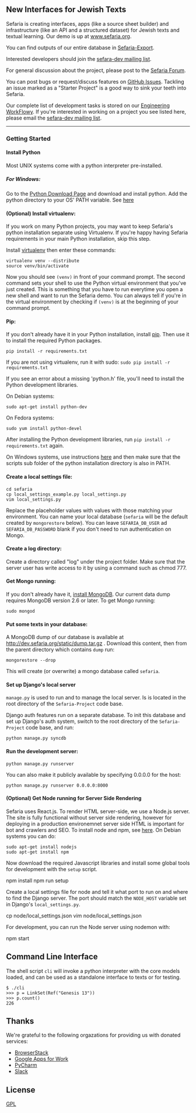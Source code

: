 ## New Interfaces for Jewish Texts

Sefaria is creating interfaces, apps (like a source sheet builder) and infrastructure (like an API and a structured dataset) for Jewish texts and textual learning. Our demo is up at www.sefaria.org.

You can find outputs of our entire database in [Sefaria-Export](https://github.com/Sefaria/Sefaria-Export).

Interested developers should join the [sefara-dev mailing list](https://groups.google.com/forum/#!forum/sefaria-dev).

For general discussion about the project, please post to the [Sefaria Forum](https://groups.google.com/forum/?fromgroups#!forum/sefaria).

You can post bugs or request/discuss features on [GitHub Issues](https://github.com/blockspeiser/Sefaria-Project/issues?direction=desc&page=1&sort=created&state=open). Tackling an issue marked as a "Starter Project" is a good way to sink your teeth into Sefaria.

Our complete list of development tasks is stored on our [Engineering WorkFlowy](https://workflowy.com/shared/63b30672-66b5-744f-b3e2-1dd7da3e0822/). If you're interested in working on a project you see listed here, please email the [sefara-dev mailing list](https://groups.google.com/forum/#!forum/sefaria-dev).

***

### Getting Started

#### Install Python
Most UNIX systems come with a python interpreter pre-installed. 
##### For Windows:

Go to the [Python Download Page](https://www.python.org/download/releases/2.7.6) and download and install python.
Add the python directory to your OS' PATH variable. See [here](https://docs.python.org/2/using/windows.html)

#### (Optional) Install virtualenv:
If you work on many Python projects, you may want to keep Sefaria's python installation separate using Virtualenv.  If you're happy having Sefaria requirements in your main Python installation, skip this step.

Install [virtualenv](http://pypi.python.org/pypi/virtualenv) then enter these commands:

    virtualenv venv --distribute
    source venv/bin/activate

Now you should see `(venv)` in front of your command prompt. The second command sets your shell to use the Python virtual environment that you've just created. This is something that you have to run everytime you open a new shell and want to run the Sefaria demo. You can always tell if you're in the virtual environment by checking if `(venv)` is at the beginning of your command prompt. 
    
#### Pip: 
If you don't already have it in your Python installation, install [pip](http://www.pip-installer.org/en/latest/installing.html). Then use it to install the required Python packages.

	pip install -r requirements.txt

If you are not using virtualenv, run it with sudo: `sudo pip install -r requirements.txt`

If you see an error about a missing 'python.h' file, you'll need to install the Python development libraries. 

On Debian systems: 

    sudo apt-get install python-dev

On Fedora systems:

    sudo yum install python-devel

After installing the Python development libraries, run `pip install -r requirements.txt` again.

On Windows systems, use instructions [here](http://www.tylerbutler.com/2012/05/how-to-install-python-pip-and-virtualenv-on-windows-with-powershell/) and then make sure that the scripts sub folder of the python installation directory is also in PATH.

#### Create a local settings file:

    cd sefaria
    cp local_settings_example.py local_settings.py
    vim local_settings.py
    
Replace the placeholder values with values with those matching your environment. You can name your local database (`sefaria` will be the default created by `mongorestore` below). You can leave `SEFARIA_DB_USER` ad `SEFARIA_DB_PASSWORD` blank if you don't need to run authentication on Mongo.

#### Create a log directory:
Create a directory called "log" under the project folder. Make sure that the server user has write access to it by using a command such as chmod 777.

#### Get Mongo running:

If you don't already have it, [install MongoDB](http://docs.mongodb.org/manual/installation/). Our current data dump requires MongoDB version 2.6 or later. To get Mongo running:

    sudo mongod

#### Put some texts in your database:

A MongoDB dump of our database is available at http://dev.sefaria.org/static/dump.tar.gz . Download this content, then from the parent directory which contains `dump` run:

    mongorestore --drop

This will create (or overwrite) a mongo database called `sefaria`.

#### Set up Django's local server
`manage.py` is used to run and to manage the local server.  Is is located in the root directory of the `Sefaria-Project` code base. 

Django auth features run on a separate database. To init this database and set up Django's auth system, switch to the root directory of the `Sefaria-Project` code base, and run: 

    python manage.py syncdb
    
#### Run the development server:

    python manage.py runserver

You can also make it publicly available by specifying 0.0.0.0 for the host:
    
    python manage.py runserver 0.0.0.0:8000

#### (Optional) Get Node running for Server Side Rendering

Sefaria uses React.js. To render HTML server-side, we use a Node.js server. The site is fully functional without server side rendering, however for deploying in a production environemnet server side HTML is important for bot and crawlers and SEO. To install node and npm, see [here](https://nodejs.org/en/download/). On Debian systems you can do:

    sudo apt-get install nodejs
    sudo apt-get install npm

Now download the required Javascript libraries and install some global tools for development with the `setup` script.

   npm install
   npm run setup

Create a local settings file for node and tell it what port to run on and where to find the Django server. The port should match the `NODE_HOST` variable set in Django's `local_settings.py`.

   cp node/local_settings.json
   vim node/local_settings.json

For development, you can run the Node server using nodemon with:

   npm start

## Command Line Interface

The shell script `cli` will invoke a python interpreter with the core models loaded, and can be used as a standalone interface to texts or for testing.

    $ ./cli
    >>> p = LinkSet(Ref("Genesis 13"))
    >>> p.count()
    226

## Thanks

We're grateful to the following orgazations for providing us with donated services:

- [BrowserStack](https://www.browserstack.com/)
- [Google Apps for Work](https://apps.google.com/)
- [PyCharm](https://www.jetbrains.com/pycharm/)
- [Slack](https://slack.com)


## License

[GPL](http://www.gnu.org/copyleft/gpl.html)


